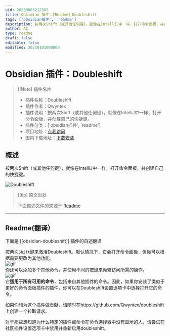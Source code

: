 ```yaml
---
uid: 20230803212302
title: Obsidian 插件：【Readme】Doubleshift
tags: ['obsidian插件', 'readme']
description: 按两次Shift（或其他任何键），就像在IntelliJ中一样，打开命令面板，并创建自己的快捷键。
author: AI
type: readme
draft: false
editable: false
modified: 20230101000000
---
```


# Obsidian 插件：Doubleshift

> [!Note] 插件名片
> - 插件名称：Doubleshift
> - 插件作者：Qwyntex
> - 插件说明：按两次Shift（或其他任何键），就像在IntelliJ中一样，打开命令面板，并创建自己的快捷键。
> - 插件分类：['obsidian插件', 'readme']
> - 项目地址：[点我访问](https://github.com/Qwyntex/doubleshift)
> - 国内下载地址：[下载安装](https://pkmer.cn/products/plugin/pluginMarket/?obsidian-doubleshift)

## 概述

按两次Shift（或其他任何键），就像在IntelliJ中一样，打开命令面板，并创建自己的快捷键。

![Doubleshift](https://cdn.pkmer.cn/covers/obsidian-doubleshift.gif!pkmer)

> [!tip] 原文出处
> 
>下面自述文件的来源于 [Readme](https://ghproxy.net/https://raw.githubusercontent.com/Qwyntex/doubleshift/master/README.md)
> 

---

## Readme(翻译）

下面是 [[obsidian-doubleshift]] 插件的自述翻译



按两次`Shift`键来激活Doubleshift。默认情况下，它会打开命令面板，但你可以根据需要更改为其他功能。\
![gif](https://raw.githubusercontent.com/Qwyntex/doubleshift/master/res/vid_1.gif?raw=true)\
你还可以添加多个其他命令，并使用不同的按键来频繁访问所需的操作。\
![gif](https://raw.githubusercontent.com/Qwyntex/doubleshift/master/res/vid_2.gif?raw=true)\
它**适用于所有可用的命令**，包括来自其他插件的命令。因此，如果你安装了类似于更好的命令面板插件的插件，你可以在Doubleshift设置选项卡中选择打开它的命令。

如果你想为这个插件做贡献，请随时在https://github.com/Qwyntex/doubleshift上创建一个拉取请求。

对于那些想知道为什么特定的插件或命令在命令选择器中没有显示的人，请尝试在社区插件设置选项卡中禁用并重新启用doubleshift。



